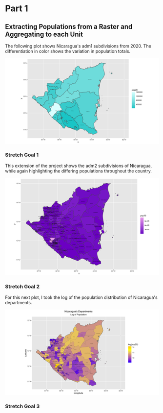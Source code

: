 # Part 1
## Extracting Populations from a Raster and Aggregating to each Unit

The following plot shows Nicaragua's adm1 subdivisions from 2020. The differentiation in color shows the variation in population totals. 

![](nic_pop20.png)

### Stretch Goal 1

This extension of the project shows the adm2 subdivisions of Nicaragua, while again highlighting the differing populations throughout the country.

![](nic_pop20_adm2.png)

### Stretch Goal 2

For this next plot, I took the log of the population distribution of Nicaragua's departments.

![](nic_log_pop20.png)

### Stretch Goal 3

